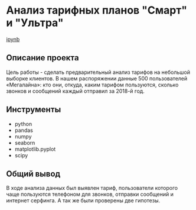 # Анализ тарифных планов "Смарт" и "Ультра"
[ipynb](https://github.com/Irina-TF/Portfolio/blob/main/Project3/Анализ%20тарифных%20планов.ipynb)

## Описание проекта
Цель работы - сделать предварительный анализ тарифов на небольшой выборке клиентов. В нашем распоряжении данные 500 пользователей «Мегалайна»: кто они, откуда, каким тарифом пользуются, сколько звонков и сообщений каждый отправил за 2018-й год. 

## Инструменты
- python
- pandas
- numpy
- seaborn
- matplotlib.pyplot
- scipy

## Общий вывод
В ходе анализа данных был выявлен тариф, пользователи которого чаще пользуются телефоном для звонков, отправки сообщений и интернет серфинга. А так же были проверены две гипотезы.

